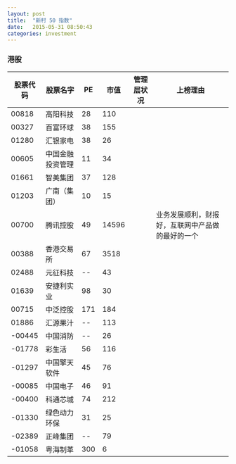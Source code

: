 ```yaml
---
layout: post
title:  "新村 50 指数"
date:   2015-05-31 08:50:43
categories: investment
---
```


### 港股
| 股票代码 |         股票名字 |   PE |    市值 | 管理层状况 | 上榜理由 |
| -------- | ---------------- | ---- | ------- | ---------- | -------- |
|    00818 |         高阳科技 |   28 |     110 |            ||
|    00327 |         百富环球 |   38 |     155 |            ||
|    01280 |         汇银家电 |   38 |      26 |            ||
|    00605 | 中国金融投资管理 |   11 |      34 |            ||
|    01661 |         智美集团 |   37 |     128 |            ||
|    01203 |     广南（集团） |   10 |      15 |            ||
|    00700 |         腾讯控股 |   49 |   14596 |            | 业务发展顺利，财报好，互联网中产品做的最好的一个 |
|    00388 |       香港交易所 |   67 |    3518 |            ||
|    02488 |         元征科技 |   -- |      43 |            ||
|    01639 |       安捷利实业 |   98 |      30 |            ||
|    00715 |         中泛控股 |  171 |     184 |            ||
|    01886 |         汇源果汁 |   -- |     113 |            ||
|   -00445 |         中国消防 |   -- |      26 |            ||
|   -01778 |           彩生活 |   56 |     116 |            ||
|   -01297 |     中国擎天软件 |   45 |      76 |            ||
|   -00085 |         中国电子 |   46 |      91 |            ||
|   -00400 |         科通芯城 |   74 |     212 |            ||
|   -01330 |     绿色动力环保 |   31 |      25 |            ||
|   -02389 |         正峰集团 |   -- |      79 |            ||
|   -01058 |         粤海制革 |  300 |       6 |            ||

[jekyll-gh]: https://github.com/jekyll/jekyll
[jekyll]:    http://jekyllrb.com
